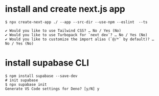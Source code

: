 
# install and create next.js app
```
$ npx create-next-app ./ --app --src-dir --use-npm --eslint  --ts

✔ Would you like to use Tailwind CSS? … No / Yes (No)
✔ Would you like to use Turbopack for `next dev`? … No / Yes (No)
✔ Would you like to customize the import alias (`@/*` by default)? … No / Yes (No)
```

# install supabase CLI

```
$ npm install supabase --save-dev
# init supabase
$ npx supabase init
Generate VS Code settings for Deno? [y/N] y
```
